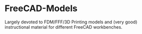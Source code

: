 # FreeCAD-Models
Largely devoted to FDM/FFF/3D Printing models and (very good) instructional material for different FreeCAD workbenches.
